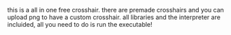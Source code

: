 this is a all in one free crosshair. there are premade crosshairs and you can upload png to have a custom crosshair. all libraries and the interpreter are incluided, all you need to do is run the executable!
